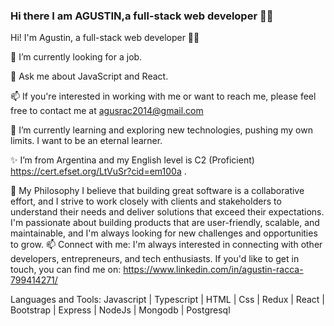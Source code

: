 ### Hi there I am AGUSTIN,a full-stack web developer 👨‍💻 

Hi! I'm Agustin, a full-stack web developer 👨‍💻


🔭 I’m currently looking for a job.

💬 Ask me about JavaScript and React.

📫 If you're interested in working with me or want to reach me, please feel free to contact me at agusrac2014@gmail.com

🌱 I’m currently learning and exploring new technologies, pushing my own limits. I want to be an eternal learner.

✨ I’m from Argentina and my English level is C2 (Proficient) https://cert.efset.org/LtVuSr?cid=em100a .


🌟 My Philosophy
I believe that building great software is a collaborative effort, and I strive to work closely with clients and stakeholders to understand their needs and deliver solutions that exceed their expectations. I'm passionate about building products that are user-friendly, scalable, and maintainable, and I'm always looking for new challenges and opportunities to grow.
📫 Connect with me:
I'm always interested in connecting with other developers, entrepreneurs, and tech enthusiasts. If you'd like to get in touch, you can find me on:
https://www.linkedin.com/in/agustin-racca-799414271/

Languages and Tools:
Javascript | Typescript | HTML | Css | Redux | React | Bootstrap | Express | NodeJs | Mongodb | Postgresql
